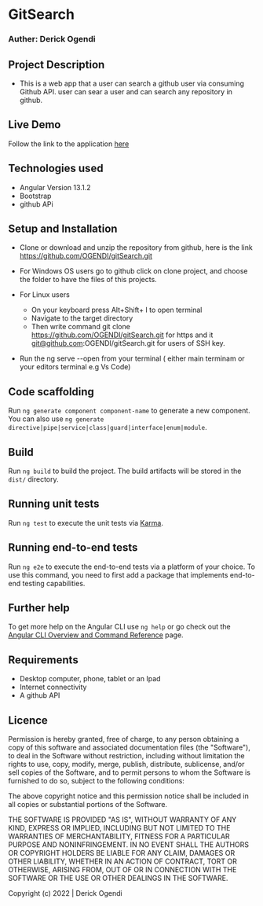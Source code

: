 # GitSearch


### Auther: Derick Ogendi


## Project Description

* This is a web app that a user can search a github user via consuming Github API. user can sear a user and can search any repository in github.


## Live Demo
Follow the link to the application [here](https://gituserssearch.netlify.app/)

## Technologies used 
* Angular Version 13.1.2
* Bootstrap
* github APi

## Setup and Installation

* Clone or download and unzip the repository from github, here is the link https://github.com/OGENDI/gitSearch.git

* For Windows OS users go to github click on clone project, and choose the folder to have the files of this projects.

* For Linux users

    * On your keyboard press Alt+Shift+ I to open terminal
    * Navigate to the target directory
    * Then write command git clone https://github.com/OGENDI/gitSearch.git for https and it git@github.com:OGENDI/gitSearch.git for users of SSH key.
* Run the ng serve --open from your terminal ( either main terminam or your editors terminal e.g Vs Code)

## Code scaffolding

Run `ng generate component component-name` to generate a new component. You can also use `ng generate directive|pipe|service|class|guard|interface|enum|module`.

## Build

Run `ng build` to build the project. The build artifacts will be stored in the `dist/` directory.

## Running unit tests

Run `ng test` to execute the unit tests via [Karma](https://karma-runner.github.io).

## Running end-to-end tests

Run `ng e2e` to execute the end-to-end tests via a platform of your choice. To use this command, you need to first add a package that implements end-to-end testing capabilities.

## Further help

To get more help on the Angular CLI use `ng help` or go check out the [Angular CLI Overview and Command Reference](https://angular.io/cli) page.

## Requirements
* Desktop computer, phone, tablet or an Ipad
* Internet connectivity
* A github API

## Licence
Permission is hereby granted, free of charge, to any person obtaining a copy
of this software and associated documentation files (the "Software"), to deal
in the Software without restriction, including without limitation the rights
to use, copy, modify, merge, publish, distribute, sublicense, and/or sell
copies of the Software, and to permit persons to whom the Software is
furnished to do so, subject to the following conditions:

The above copyright notice and this permission notice shall be included in all
copies or substantial portions of the Software.

THE SOFTWARE IS PROVIDED "AS IS", WITHOUT WARRANTY OF ANY KIND, EXPRESS OR
IMPLIED, INCLUDING BUT NOT LIMITED TO THE WARRANTIES OF MERCHANTABILITY,
FITNESS FOR A PARTICULAR PURPOSE AND NONINFRINGEMENT. IN NO EVENT SHALL THE
AUTHORS OR COPYRIGHT HOLDERS BE LIABLE FOR ANY CLAIM, DAMAGES OR OTHER
LIABILITY, WHETHER IN AN ACTION OF CONTRACT, TORT OR OTHERWISE, ARISING FROM,
OUT OF OR IN CONNECTION WITH THE SOFTWARE OR THE USE OR OTHER DEALINGS IN THE
SOFTWARE.

Copyright (c) 2022 | Derick Ogendi

